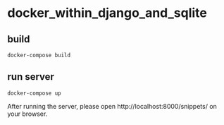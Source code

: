# docker_within_django_and_sqlite

## build

```shell
docker-compose build
```

## run server

```shell
docker-compose up
```

After running the server, please open http://localhost:8000/snippets/ on your browser.
